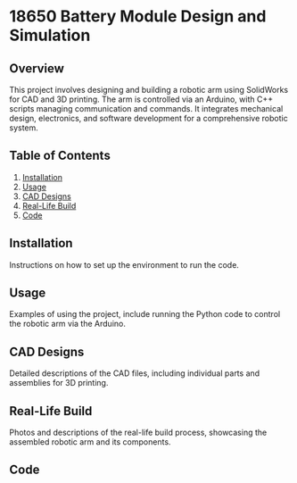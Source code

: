 # 18650 Battery Module Design and Simulation

## Overview
This project involves designing and building a robotic arm using SolidWorks for CAD and 3D printing. 
The arm is controlled via an Arduino, with C++ scripts managing communication and commands. 
It integrates mechanical design, electronics, and software development for a comprehensive robotic system.

## Table of Contents
1. [Installation](#installation)
2. [Usage](#usage)
3. [CAD Designs](#cad-designs)
4. [Real-Life Build](#real-life-build)
5. [Code](#code)

## Installation
Instructions on how to set up the environment to run the code.

## Usage
Examples of using the project, include running the Python code to control the robotic arm via the Arduino.

## CAD Designs
Detailed descriptions of the CAD files, including individual parts and assemblies for 3D printing.

## Real-Life Build
Photos and descriptions of the real-life build process, showcasing the assembled robotic arm and its components.

## Code
